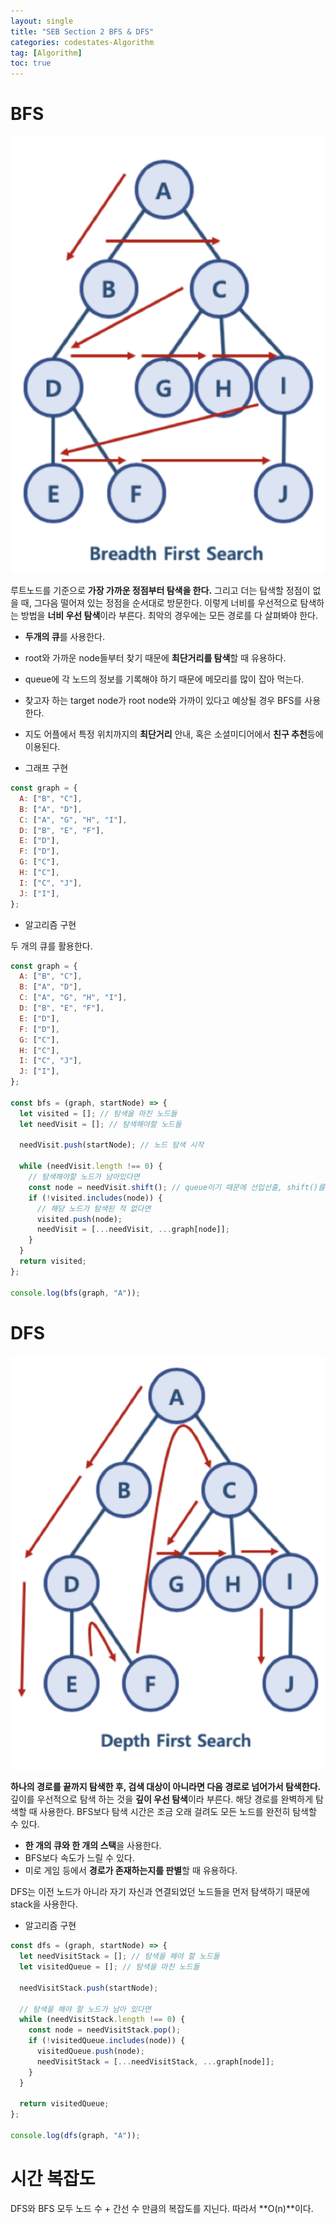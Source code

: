 ```yaml
---
layout: single
title: "SEB Section 2 BFS & DFS"
categories: codestates-Algorithm
tag: [Algorithm]
toc: true
---
```


# BFS

<img src="/assets/images/BFS.png">

루트노드를 기준으로 **가장 가까운 정점부터 탐색을 한다.** 그리고 더는 탐색할 정점이 없을 때, 그다음 떨어져 있는 정점을 순서대로 방문한다. 이렇게 너비를 우선적으로 탐색하는 방법을 **너비 우선 탐색**이라 부른다. 최악의 경우에는 모든 경로를 다 살펴봐야 한다.

- **두개의 큐**를 사용한다.
- root와 가까운 node들부터 찾기 때문에 **최단거리를 탐색**할 때 유용하다.
- queue에 각 노드의 정보를 기록해야 하기 때문에 메모리를 많이 잡아 먹는다.
- 찾고자 하는 target node가 root node와 가까이 있다고 예상될 경우 BFS를 사용한다.
- 지도 어플에서 특정 위치까지의 **최단거리** 안내, 혹은 소셜미디어에서 **친구 추천**등에
  이용된다.

- 그래프 구현

```js
const graph = {
  A: ["B", "C"],
  B: ["A", "D"],
  C: ["A", "G", "H", "I"],
  D: ["B", "E", "F"],
  E: ["D"],
  F: ["D"],
  G: ["C"],
  H: ["C"],
  I: ["C", "J"],
  J: ["I"],
};
```

- 알고리즘 구현

두 개의 큐를 활용한다.

```js
const graph = {
  A: ["B", "C"],
  B: ["A", "D"],
  C: ["A", "G", "H", "I"],
  D: ["B", "E", "F"],
  E: ["D"],
  F: ["D"],
  G: ["C"],
  H: ["C"],
  I: ["C", "J"],
  J: ["I"],
};

const bfs = (graph, startNode) => {
  let visited = []; // 탐색을 마친 노드들
  let needVisit = []; // 탐색해야할 노드들

  needVisit.push(startNode); // 노드 탐색 시작

  while (needVisit.length !== 0) {
    // 탐색해야할 노드가 남아있다면
    const node = needVisit.shift(); // queue이기 때문에 선입선출, shift()를 사용한다.
    if (!visited.includes(node)) {
      // 해당 노드가 탐색된 적 없다면
      visited.push(node);
      needVisit = [...needVisit, ...graph[node]];
    }
  }
  return visited;
};

console.log(bfs(graph, "A"));
```

# DFS

<img src="/assets/images/DFS.png">

**하나의 경로를 끝까지 탐색한 후, 검색 대상이 아니라면 다음 경로로 넘어가서 탐색한다.** 깊이를 우선적으로 탐색 하는 것을 **깊이 우선 탐색**이라 부른다. 해당 경로를 완벽하게 탐색할 때 사용한다. BFS보다 탐색 시간은 조금 오래 걸려도 모든 노드를 완전히 탐색할 수 있다.

- **한 개의 큐와 한 개의 스택**을 사용한다.
- BFS보다 속도가 느릴 수 있다.
- 미로 게임 등에서 **경로가 존재하는지를 판별**할 때 유용하다.

DFS는 이전 노드가 아니라 자기 자신과 연결되었던 노드들을 먼저 탐색하기 때문에 stack을 사용한다.

- 알고리즘 구현

```js
const dfs = (graph, startNode) => {
  let needVisitStack = []; // 탐색을 해야 할 노드들
  let visitedQueue = []; // 탐색을 마친 노드들

  needVisitStack.push(startNode);

  // 탐색을 해야 할 노드가 남아 있다면
  while (needVisitStack.length !== 0) {
    const node = needVisitStack.pop();
    if (!visitedQueue.includes(node)) {
      visitedQueue.push(node);
      needVisitStack = [...needVisitStack, ...graph[node]];
    }
  }

  return visitedQueue;
};

console.log(dfs(graph, "A"));
```

# 시간 복잡도

DFS와 BFS 모두 노드 수 + 간선 수 만큼의 복잡도를 지닌다. 따라서 **O(n)**이다.
